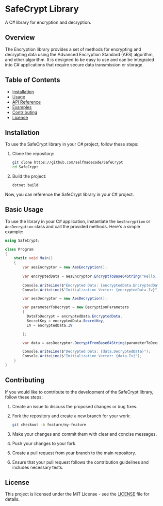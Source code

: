# SafeCrypt Library

A C# library for encryption and decryption.

## Overview

The Encryption library provides a set of methods for encrypting and decrypting data using the Advanced Encryption Standard (AES) algorithm, and other algorithm. It is designed to be easy to use and can be integrated into C# applications that require secure data transmission or storage.

## Table of Contents

- [Installation](#installation)
- [Usage](#usage)
- [API Reference](#api-reference)
- [Examples](#examples)
- [Contributing](#contributing)
- [License](#license)

## Installation

To use the SafeCrypt library in your C# project, follow these steps:

1. Clone the repository:

   ```bash
   git clone https://github.com/selfmadecode/SafeCrypt
   cd SafeCrypt
   ```

2. Build the project:

   ```bash
   dotnet build
   ```

Now, you can reference the SafeCrypt library in your C# project.

## Basic Usage

To use the library in your C# application, instantiate the `AesEncryption` or `AesDecryption` class and call the provided methods. Here's a simple example:

```csharp
using SafeCrypt; 

class Program
{
    static void Main() 
    {
        var aesEncryptor = new AesEncryption();
        
        var encryptedData = aesEncryptor.EncryptToBase64String("Hello, World!", "gdjdtsraewsuteastwerse=="
        
        Console.WriteLine($"Encrypted Data: {encryptedData.EncryptedData}");
        Console.WriteLine($"Initialization Vector: {encryptedData.Iv}");

        var aesDecryptor = new AesDecryption();

        var parameterToDecrypt = new DecryptionParameters
        {
          DataToDecrypt = encryptedData.EncryptedData,
          SecretKey = encryptedData.SecretKey,
          IV = encryptedData.IV

        };

        var data = aesDecryptor.DecryptFromBase64String(parameterToDecrypt)

        Console.WriteLine($"Decrypted Data: {data.DecryptedData}");
        Console.WriteLine($"Initialization Vector: {data.Iv}");
    }
}
```

## Contributing

If you would like to contribute to the development of the SafeCrypt library, follow these steps:

1. Create an issue to discuss the proposed changes or bug fixes.
2. Fork the repository and create a new branch for your work:

   ```bash
   git checkout -b feature/my-feature
   ```

3. Make your changes and commit them with clear and concise messages.
4. Push your changes to your fork.
5. Create a pull request from your branch to the main repository.
6. Ensure that your pull request follows the contribution guidelines and includes necessary tests.

## License

This project is licensed under the MIT License - see the [LICENSE](https://github.com/selfmadecode/SafeCrypt/tree/master?tab=MIT-1-ov-file) file for details.
